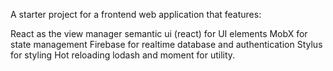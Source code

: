 A starter project for a frontend web application that features:

React as the view manager
semantic ui (react) for UI elements
MobX for state management
Firebase for realtime database and authentication
Stylus for styling
Hot reloading
lodash and moment for utility.
